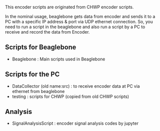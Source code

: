 This encoder scripts are originated from CHWP encoder scripts.

In the nominal usage, beaglebone gets data from encoder and sends it to a PC with a specific IP address & port via UDP ethernet connection.
So, you need to run a script in the beaglebone and also run a script by a PC to receive and record the data from Encoder.

## Scripts for Beaglebone
- Beaglebone : Main scripts used in Beaglebone

## Scripts for the PC
- DataCollector (old name:src) : to receive encoder data at PC via ethernet from beaglebone
- testing : scripts for CHWP (copied from old CHWP scripts)

## Analysis
- SignalAnalysisScript : encoder signal analysis codes by jupyter

